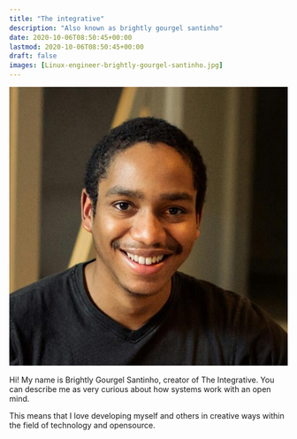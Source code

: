 ```yaml
---
title: "The integrative"
description: "Also known as brightly gourgel santinho"
date: 2020-10-06T08:50:45+00:00
lastmod: 2020-10-06T08:50:45+00:00
draft: false
images: [Linux-engineer-brightly-gourgel-santinho.jpg]
---
```

![linux-engineer-brightly-gourgel-santinho](Linux-engineer-brightly-gourgel-santinho.jpg)

Hi! My name is Brightly Gourgel Santinho, creator of The Integrative. You can describe me as very curious about how systems work with an open mind. 

This means that I love developing myself and others in creative ways within the field of technology and opensource.
